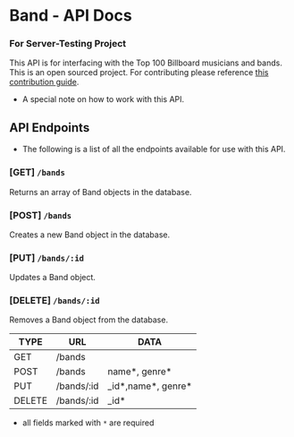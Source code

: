# Band - API Docs

### For Server-Testing Project

This API is for interfacing with the Top 100 Billboard musicians and bands. This is an open sourced project. For contributing please reference [this contribution guide](www.google.com).

* A special note on how to work with this API.

## API Endpoints

* The following is a list of all the endpoints available for use with this API.

### [GET] `/bands`

Returns an array of Band objects in the database.

### [POST] `/bands`

Creates a new Band object in the database.

### [PUT] `/bands/:id`

Updates a Band object.

### [DELETE] `/bands/:id`

Removes a Band object from the database.

| TYPE   | URL        | DATA                 |
| ------ | ---------- | -------------------- |
| GET    | /bands     |                      |
| POST   | /bands     | name*, genre*        |
| PUT    | /bands/:id | \_id*,name*, genre\* |
| DELETE | /bands/:id | \_id\*               |

* all fields marked with `*` are required
